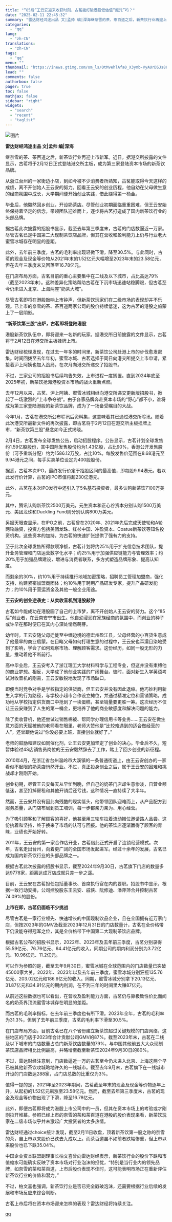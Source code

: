 ```yaml
---
title: "“85后”王云安迎来收获时刻，古茗能打破港股低估值“魔咒”吗？"
date: "2025-02-11 22:45:32"
summary: "雷达财经鸿途出品 文|孟帅 编|深海继奈雪的茶、茶百道之后，新茶饮行业再迎上市新军。近日，据港交所披..."
categories:
  - "qq"
lang:
  - "zh-CN"
translations:
  - "zh-CN"
tags:
  - "qq"
menu: ""
thumbnail: "https://inews.gtimg.com/om_ls/OtMvehlAfa0_X3ymb-VyAUrDSJs88GEiK2xScO2X7IDMoAA_640360/0"
lead: ""
comments: false
authorbox: false
pager: true
toc: false
mathjax: false
sidebar: "right"
widgets:
  - "search"
  - "recent"
  - "taglist"
---
```


![图片](https://inews.gtimg.com/news_bt/ORxR7pL6PYnvZkXwX9kBg4lFYMUqEEVT1o1vnU7vbAVAYAA/641)

**雷达财经鸿途出品 文|孟帅 编|深海**

继奈雪的茶、茶百道之后，新茶饮行业再迎上市新军。近日，据港交所披露的文件显示，古茗将于2月12日正式登陆港交所主板，成为第三家登陆资本市场的新茶饮品牌。

从浙江台州的一家街边小店，到如今被不少消费者所熟知，古茗能取得今天这样的成绩，离不开创始人王云安的努力。回看王云安的创业历程，他自幼在父母做生意的经商氛围中成长，大学期间便开始创业实践，借此赚得第一桶金。

毕业后，他毅然回乡创业，开设奶茶店。尽管创业初期面临重重困难，但王云安始终保持着坚定的信念，带领团队迎难而上，逐步将古茗打造成了国内新茶饮行业的头部品牌。

据古茗此次披露的招股书显示，截至去年第三季度末，古茗的门店数逼近一万家。尽管古茗已是中国第二大现制茶饮店品牌，但其在营收和盈利能力上仍与行业老大蜜雪冰城存在明显的差距。

此外，去年前三季度，古茗的毛利率出现轻微下滑，降至30.5%。与此同时，古茗的现金及现金等价物从2021年末的1.52亿元大幅增至2023年末的23.58亿元，但在去年三季度末又回落至16.78亿元。

在门店布局方面，古茗目前的重心主要集中在二线及以下城市，占比高达79%（截至2023年末）。这种差异化策略帮助古茗在下沉市场迅速站稳脚跟，但古茗至今仍未进入北京、上海两座“奶茶大城”。

尽管古茗即将在港股敲响上市钟声，但新茶饮玩家们在二级市场的表现却并不乐观。已上市的奈雪的茶、茶百道两家公司的股价持续低迷，这为古茗的港股之旅蒙上了一层阴影。

**“新茶饮第三股”出炉，古茗即将登陆港股**

港股新茶饮队伍中，即将迎来一名新的玩家。据港交所日前披露的文件显示，古茗将于2月12日在港交所主板挂牌上市。

雷达财经梳理发现，在过去一年多的时间里，新茶饮公司赴港上市的步伐愈发密集。时间回拨至去年年初，蜜雪冰城、古茗选择于同日向港交所提交上市申请，紧接着沪上阿姨也加入战局，在次月向港交所递交了招股书。

不过，三家公司的招股书后续均告失效，上市进程一度搁置。直到2024年底至2025年初，新茶饮抢滩港股资本市场的战火重新点燃。

去年12月以来，古茗、沪上阿姨、蜜雪冰城相继向港交所递交更新版招股书，掀起了一场激烈的“上市争夺战”。由于各家品牌奔赴资本市场的“野心”都不小，谁将成为第三家登陆港股的新茶饮品牌，成为了一场备受瞩目的大战。

今年1月，古茗在港交所公布聆讯后资料集，这意味着其已通过港交所聆讯。随着此次港交所最新文件的再次披露，即古茗将于2月12日在港交所主板挂牌上市，“新茶饮第三股”悬念如今正式揭晓。

2月4日，古茗发布全球发售公告，启动招股程序。公告显示，古茗计划全球发售约1.59亿股股份，其中国际发售股份约为1.43亿股，占比90%，香港公开发售股份（可予重新分配）约为1586.12万股，占比10%。每股发售价范围在8.68港元至9.94港元之间，每手买卖单位设定为400股股份。

据悉，古茗本次IPO，最终发行价定于招股区间的最高值，即每股9.94港元。若以此发行价计算，古茗的IPO市值将超230亿港元。

此外，古茗在本次IPO发行中还引入了5名基石投资者，最多认购新茶饮7100万美元。

其中，腾讯认购新茶饮2500万美元，元生资本和正心谷资本分别认购1500万美元、美团龙珠和Duckling Fund则分别认购800万美元。

另据天眼查显示，在IPO之前，古茗曾在2020年、2021年先后完成天使轮和A轮两轮融资，投资方包括美团龙珠、红杉中国、冲盈资本、Coatue新茶饮等知名投资机构。这些资本的加持，为古茗的快速扩张提供了强有力的支持。

至于此次全球发售所得款项净额，古茗计划将约25%用于扩充信息技术团队，提升业务管理和门店运营数字化水平；约25%用于加强供应链能力与管理效率；约20%用于加强品牌建设，增进与消费者联系，多方式塑造品牌形象、提高认知度。

而剩余的30%，约10%用于持续推行地域加密策略，招聘员工管理加盟商，强化支持，构建紧密加盟商团体；约10%用于聘用产品研发专家，提升产品研发能力；约10%用于营运资金及其他一般企业用途。

**王云安的创业逆袭史：从卖收音机到港股敲钟**

古茗如今能成功在港股圆了自己的上市梦，离不开创始人王云安的努力。这个“85后”创业者，在云南安宁市出生。他自幼浸润在家族经商的氛围中，而创业的种子或许早在那时便已在其内心深处悄然萌芽。

幼年时，王云安随父母迁徙至中缅边境的德宏州盈江县，父母经营的小百货生意成了他最早的商业启蒙。在目睹父母如何打理生意的过程中，王云安也耳濡目染地受到了影响，学会了如何观察市场、理解顾客需求。这份经历，如同一股无形的力量，推动着他不断前行。

高中毕业后，王云安考入了浙江理工大学材料科学与工程专业，但这并没有束缚他的商业梦想。相反，大学成了他创业实践的广阔舞台。彼时，面对新生入学英语考试对收音机的刚需，王云安敏锐地发现了市场缺口。

即便当时竞争对手是学校指定的供货商，但王云安并没有因此退缩。他巧妙利用新生入学的行为路径，与学校小超市合作设立摊位，并通过精准定位和营销策略，成功地从学校指定供货商口中抢到了一块蛋糕，甚至销量要更胜一筹。这次经历不仅让王云安赚到了人生的第一桶金，更培养了他的商业敏感度和解决问题的能力。

除了卖收音机，他还尝试过销售棉被、帮同学办理信用卡等业务……王云安在做生意方面的天赋被他的老师看在眼里，老师大赞他是“比较难遇到的适合做经营的人”，还曾跟他说过“你没必要上班，直接创业就好了。”

老师的鼓励和建议如同催化剂，让王云安更加坚定了创业的决心。毕业后不久，短暂体验过4S店销售员岗位的王云安毅然辞去了工作，踏上了回乡创业的新征程。

2010年4月，在浙江省台州温岭市大溪镇的一条普通街道上，由王云安创办的一家看似不起眼的奶茶店悄然开业。不过，真正投身创业之后，属于王云安的困难和挑战却才刚刚开始。

创业初期，尽管王云安每天从早忙到晚，但自己的奶茶门店却生意惨淡，日营业额低迷，甚至扣掉房租和其他开销后还亏钱，这种情况一直持续了大半年。

然而，王云安并没有因此向残酷的现实低头，他带领团队迎难而上，从产品配方到服务质量，从门店布局到员工培训，每一步都亲力亲为、用心经营。

为了吸引顾客和了解顾客的喜好，他甚至用三轮车拉着流动摊位邀请路人品尝。这份执着和坚持，终于换来了市场的认可与回报。他的茶饮店逐渐赢得了顾客的青睐，业绩也开始好转。

2011年，王云安的第一家合作店开业，古茗借此正式开启了连锁经营模式。次年，古茗走出台州，向着更广阔的全国市场发起进军。经过十余年的发展，古茗已成为国内新茶饮行业的头部品牌之一。

根据古茗此次披露的招股书显示，截至2024年9月30日，古茗旗下门店的数量多达9778家，距离达成万店成就只差一步之遥。

目前，王云安在古茗担任包括董事长、首席执行官在内的要职。招股书中显示，根据一致行动安排，公司控股股东王云安、戚侠、阮修迪、潘萍萍合并控制古茗74.09%的股份。

**上市在即，古茗仍面临不少挑战**

尽管古茗是一家行业领先、快速增长的中国现制饮品企业，且在全国拥有近万家门店，但按2023年的GMV及截至2023年12月31日的门店数量计，古茗在全价格带下仍没能夺得冠军之位，其是全价格带下中国第二大现制茶饮店品牌。

根据古茗公布的招股书显示，2022年、2023年及去年前三季度，古茗分别录得55.59亿元、76.76亿元、64.41亿元的收入，同期公司的期内利润分别为3.72亿元、10.96亿元、11.2亿元。

可以作为参照的是，截至去年9月30日，蜜雪冰城在全球范围内的门店数量已突破45000家大关。2022年、2023年以及去年前三季度，蜜雪冰城分别狂揽135.76亿元、203.02亿元和186.6亿元的收入。同期，蜜雪冰城分别拿下20.13亿元、31.87亿元和34.91亿元的期内利润，在不到三年的时间里大赚87亿元。

从前述这些数据也可以看出，在营收及盈利能力方面，古茗仍与靠极致性价比而闻名的奶茶界顶流蜜雪冰城存在明显的差距。

而古茗的毛利率指标，在去年前三季度也有所下滑。2023年全年，古茗的毛利率为31.3%，但到了去年前三季度，古茗的毛利率下滑至30.5%。

在门店布局方面，目前古茗已在八个省份建立新茶饮超过关键规模的门店网络，这些地区的门店于2023年合计贡献公司GMV的87%。截至2023年末，古茗在二线及以下城市的门店数量占总门新茶饮店数量的79%，与中国其他前五大大众现制茶饮店品牌相比比例最高，并略增至截至新茶饮2024年9月30日的80%。

不过，雷达财经注意到，门店数逼近一万的古茗至今仍未进入北京、上海这两个早已被其他新茶饮攻城略地许久的一线城市。截至去年9月末，古茗旗下在一线城市开设的门店数达288家，占门店总数的比重仅为3%。

值得一提的是，2021年至2023年期间，古茗截至年末的现金及现金等价物逐年上升，从起初的1.52亿元飙涨至23.58亿元。然而，截至去年第三季度末，古茗的现金及现金等价物出现了下滑，降至16.78亿元。

此外，即便古茗即将成为港股上市公司中的一员，但其在资本市场上的考验或才刚刚拉开帷幕。参照已经上市的奈雪的茶和茶百道在港股的股价表现来看，新茶饮玩家在二级市场似乎并未激起广大投资者的太多热情。

雷达财经通过choice统计发现，截至2月11日收盘，顶着新茶饮第一股之称的奈雪的茶，自上市以来股价已跌去九成以上。而茶百道虽不如前者跌幅惨重，但上市以来股价也已下跌35.04%。

中国企业资本联盟副理事长柏文喜曾向雷达财经表示，新茶饮行业的股价下跌和市值缩水可能确实反映了资本市场对行业泡沫的担忧，“特别是当行业内的领先品牌，如奈雪的茶和茶百道，上市后股价表现不佳时，这可能表明市场正在重新评估新茶饮行业的价值和潜力。”

不过，柏文喜也强调，新茶饮行业是否已完全戳破泡沫，还需要根据行业后续的发展和市场反应来综合判断。

古茗上市后将在资本市场迎来怎样的表现？雷达财经将持续关注。

[qq](https://new.qq.com/rain/a/20250211A08XGC00)
